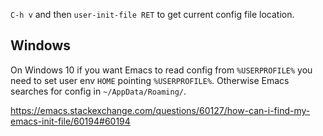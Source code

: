`C-h v` and then `user-init-file RET` to get current config file location.

## Windows

On Windows 10 if you want Emacs to read config from `%USERPROFILE%` you need to set user env `HOME` pointing `%USERPROFILE%`. Otherwise Emacs searches for config in `~/AppData/Roaming/`.

https://emacs.stackexchange.com/questions/60127/how-can-i-find-my-emacs-init-file/60194#60194
